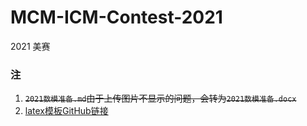 # MCM-ICM-Contest-2021
2021 美赛



### 注

1. ~~`2021数模准备.md`由于上传图片不显示的问题，会转为`2021数模准备.docx`~~
2. [latex模板GitHub链接](https://github.com/muyuuuu/A-customized-MCM-LaTeX-template-based-on-ctexart)

